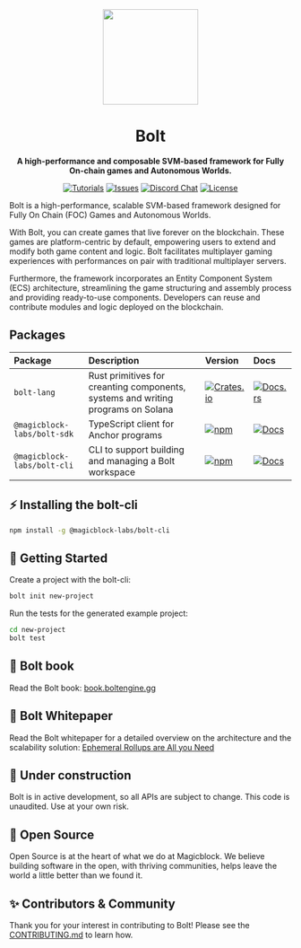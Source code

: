 <div align="center">

  <img height="170x" src="https://book.boltengine.gg/images/bolt.png" />
  

  <h1>Bolt</h1>

  <p>
    <strong>A high-performance and composable SVM-based framework for Fully On-chain games and Autonomous Worlds. </strong>
  </p>

  <p>
    <a href="https://book.boltengine.gg"><img alt="Tutorials" src="https://img.shields.io/badge/docs-tutorials-blueviolet" /></a>
    <a href="https://github.com/magicblock-labs/bolt/issues"><img alt="Issues" src="https://img.shields.io/github/issues/magicblock-labs/bolt?color=blueviolet" /></a>
    <a href="https://discord.com/invite/MBkdC3gxcv"><img alt="Discord Chat" src="https://img.shields.io/discord/943797222162726962?color=blueviolet" /></a>
    <a href="https://opensource.org/licenses/MIT"><img alt="License" src="https://img.shields.io/github/license/magicblock-labs/bolt?color=blueviolet" /></a>
  </p>

</div>

Bolt is a high-performance, scalable SVM-based framework designed for Fully On Chain (FOC) Games and Autonomous Worlds.

With Bolt, you can create games that live forever on the blockchain. These games are platform-centric by default, empowering users to extend and modify both game content and logic. Bolt facilitates multiplayer gaming experiences with performances on pair with traditional multiplayer servers.

Furthermore, the framework incorporates an Entity Component System (ECS) architecture, streamlining the game structuring and assembly process and providing ready-to-use components. Developers can reuse and contribute modules and logic deployed on the blockchain.

## Packages

| Package                     | Description                                                                      | Version                                                                                                                                  | Docs                                                                                                            |
|:----------------------------|:---------------------------------------------------------------------------------|:-----------------------------------------------------------------------------------------------------------------------------------------|:----------------------------------------------------------------------------------------------------------------|
| `bolt-lang`                 | Rust primitives for creanting components, systems and writing programs on Solana | [![Crates.io](https://img.shields.io/crates/v/bolt-lang?color=blue)](https://crates.io/crates/bolt-lang)                                 | [![Docs.rs](https://img.shields.io/badge/docs-tutorials-blue)](https://book.boltengine.gg/)                                    |
| `@magicblock-labs/bolt-sdk` | TypeScript client for Anchor programs                                            | [![npm](https://img.shields.io/npm/v/@magicblock-labs/bolt-sdk.svg?color=blue)](https://www.npmjs.com/package/@coral-xyz/anchor)         | [![Docs](https://img.shields.io/badge/docs-tutorials-blue)](https://book.boltengine.gg/getting_started/world_program.html#typescript-sdk-installation)     |
| `@magicblock-labs/bolt-cli` | CLI to support building and managing a Bolt workspace                            | [![npm](https://img.shields.io/npm/v/@magicblock-labs/bolt-cli.svg?color=blue)](https://www.npmjs.com/package/@magicblock-labs/bolt-cli) | [![Docs](https://img.shields.io/badge/docs-tutorials-blue)](https://book.boltengine.gg/getting_started/installation.html) |

## ⚡️ Installing the bolt-cli

```bash
npm install -g @magicblock-labs/bolt-cli
```

## 🔩️ Getting Started

Create a project with the bolt-cli:

```bash
bolt init new-project
```

Run the tests for the generated example project:

```bash
cd new-project
bolt test
```

## 📘 Bolt book

Read the Bolt book: [book.boltengine.gg](https://book.boltengine.gg/)

## 📜 Bolt Whitepaper

Read the Bolt whitepaper for a detailed overview on the architecture and the scalability solution: [Ephemeral Rollups are All you Need](https://arxiv.org/abs/2311.02650)

## 🚧 Under construction

Bolt is in active development, so all APIs are subject to change.
This code is unaudited. Use at your own risk.

## 💚 Open Source

Open Source is at the heart of what we do at Magicblock. We believe building software in the open, with thriving communities, helps leave the world a little better than we found it.


## ✨ Contributors & Community

Thank you for your interest in contributing to Bolt!
Please see the [CONTRIBUTING.md](./CONTRIBUTING.md) to learn how.


